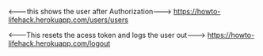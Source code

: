 
<---this shows the user after Authorization--->
https://howto-lifehack.herokuapp.com/users/users

<---This resets the acess token and logs the user out--->
https://howto-lifehack.herokuapp.com/logout